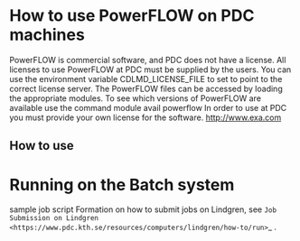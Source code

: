 
# How to use PowerFLOW on PDC machines
PowerFLOW is commercial software, and PDC does not have a license. All licenses
to use PowerFLOW at PDC must be supplied by the users. You can use the
environment variable
CDLMD_LICENSE_FILE
to set to point to the correct license server.
The PowerFLOW files can be accessed by loading the appropriate modules. To see which versions of PowerFLOW are available use the command
module avail powerflow
In order to use  at PDC you must provide your own license for the software.
http://www.exa.com


## How to use


# Running on the Batch system
sample job script
Formation on how to submit jobs on Lindgren, see `Job Submission on Lindgren <https://www.pdc.kth.se/resources/computers/lindgren/how-to/run>`_ .


